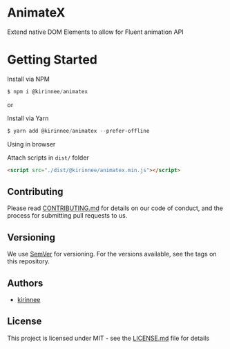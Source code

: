 # AnimateX

Extend native DOM Elements to allow for Fluent animation API

# Getting Started

Install via NPM 
```powershell
$ npm i @kirinnee/animatex
```

or 

Install via Yarn
```powershell
$ yarn add @kirinnee/animatex --prefer-offline
```

Using in browser

Attach scripts in `dist/` folder
```html
<script src="./dist/@kirinnee/animatex.min.js"></script>
```

## Contributing
Please read [CONTRIBUTING.md](CONTRIBUTING.MD) for details on our code of conduct, and the process for submitting pull requests to us.

## Versioning 
We use [SemVer](https://semver.org/) for versioning. For the versions available, see the tags on this repository.

## Authors
* [kirinnee](mailto:kirinnee@gmail.com) 

## License
This project is licensed under MIT - see the [LICENSE.md](LICENSE.MD) file for details